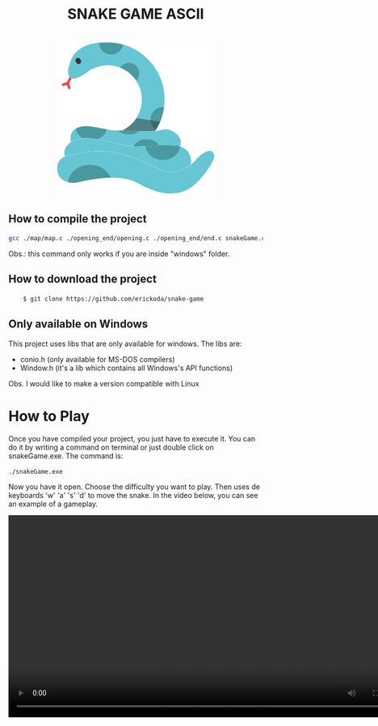 <h1 align="center">
    SNAKE GAME ASCII
</h1>

<h1 align="center">
    <img src="./snake.png" height="300px"><img>
</h1>


## How to compile the project
```bash
gcc ./map/map.c ./opening_end/opening.c ./opening_end/end.c snakeGame.c -o snakeGame
```

Obs.: this command only works if you are inside "windows" folder.

## How to download the project

```bash
    $ git clone https://github.com/erickoda/snake-game
```

## Only available on Windows

This project uses libs that are only available for windows. The libs are:

<ul>
    <li>
        conio.h (only available for MS-DOS compilers)
    </li>
    <li>
        Window.h (it's a lib which contains all Windows's API functions)
    </li>
</ul>

Obs. I would like to make a version compatible with Linux

# How to Play

Once you have compiled your project, you just have to execute it. You can do it by writing a command on terminal or just double click on snakeGame.exe. The command is:

    ./snakeGame.exe

Now you have it open. Choose the difficulty you want to play. Then uses de keyboards 'w' 'a' 's' 'd' to move the snake. In the video below, you can see an example of a gameplay.

<video src="./gameplayExample.mp4" height="400px"></video>